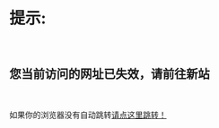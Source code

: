 <h1>提示:</h1><br>
<h2>您当前访问的网址已失效，请前往新站</h2><br>
<p>如果你的浏览器没有自动跳转</a><a href="GOLD_GAME.html">请点这里跳转！</p>
 

<script type="text/javascript">
	window.onload = function(){
		var time = 2;
		var secondEle = document.getElementById("second");
		var timer = setInterval(function(){
			secondEle.innerHTML = time;
			time--;
			if(time==0){
				clearInterval(timer);
				location.href="http://www.mc113.github.io/GOLD_GAME.html";
